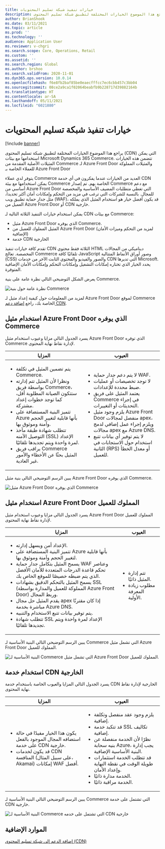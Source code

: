 ```yaml
---
title: خيارات تنفيذ شبكة تسليم المحتويات
description: يراجع هذا الموضوع الخيارات المختلفة لتطبيق شبكة تسليم المحتوى (CDN) التي يمكن استخدامها مع بيئات Microsoft Dynamics 365 Commerce. تتضمن هذه الخيارات المثيلات الأصلية المقدمة من Commerce لـ Azure Front Door والمثيلات المملوكة للعملاء الخاصة بـ Azure Front Door
author: BrianShook
ms.date: 03/11/2021
ms.topic: article
ms.prod: ''
ms.technology: ''
audience: Application User
ms.reviewer: v-chgri
ms.search.scope: Core, Operations, Retail
ms.custom: ''
ms.assetid: ''
ms.search.region: Global
ms.author: brshoo
ms.search.validFrom: 2020-11-01
ms.dyn365.ops.version: 10.0.14
ms.openlocfilehash: f6e8fb2baf85be0eaecfffcc7ec6cbb457c3bb04
ms.sourcegitcommit: 08ce2a9ca1f02064beabfb9b228717d39882164b
ms.translationtype: HT
ms.contentlocale: ar-SA
ms.lasthandoff: 05/11/2021
ms.locfileid: "6021880"
---
```

# <a name="content-delivery-network-implementation-options"></a>خيارات تنفيذ شبكة تسليم المحتويات

[!include [banner](includes/banner.md)]

يراجع هذا الموضوع الخيارات المختلفة لتطبيق شبكة تسليم المحتوى (CDN) التي يمكن استخدامها مع بيئات Microsoft Dynamics 365 Commerce. تتضمن هذه الخيارات المثيلات الأصلية المقدمة من Commerce لـ Azure Front Door والمثيلات المملوكة للعملاء الخاصة بـ Azure Front Door

يتوفر لدي عملاء Commerce العديد من الخيارات عندما يفكرون في أي خدمة CDN يمكن استخدامها مع بيئة Commerce الخاصة بهم. تم إصدار Commerce مع دعم أساسي من Azure Front Door التي تغطي متطلبات المضيف الأساسية والمخصصة للمجال. بالنسبة للشركات التي ترغب في مزيد من التحكم وإمكانات أمان أكثر تحديدا، مثل جدار حماية تطبيق ويب (WAF)، قد يكون أفضل خيار هو استخدام المثيل الذي يملكه العميل من Azure Front Door أو CDN خارجية.

يمكن استخدام خيارات التنفيذ الثلاثة التالية لـ CDN مع بيئات Commerce:

- مثيل Azure Front Door الذي يوفره Commerce.
- المثيل المملوك للعميل من Azure Front Door (لمزيد من التحكم وميزات الأمان الإضافية)
- خدمة CDN الخارجية

تقدم كافة خيارات تنفيذ CDN الثلاثة فقط محتوي HTML ديناميكي من المجالات المخصصة. تعالج Commerce تلقائيًا كافة JavaScript وصور أوراق الأنماط المتتالية (CSS) والصور والفيديو والمحتوي الثابت الآخر من خدمات CDN التي تديرها Microsoft. يحدد الخيار الذي تختاره إمكانات التشغيل وإمكانات التحكم وإمكانات الأمان الإضافية المتوفرة.

يعرض الشكل التوضيحي التالي نظرة عامة على بنية Commerce.

![نظرة عامة حول بنية Commerce](media/Commerce_CDN-Option_ComparisonModels.png)

لمزيد من المعلومات حول كيفية إعداد مثيل لـ Azure Front Door لموقع Commerce الخاصة بك، راجع [إضافة دعم CDN](add-cdn-support.md).

## <a name="use-the-commerce-provided-azure-front-door-instance"></a>استخدام مثيل Azure Front Door الذي يوفره Commerce

يسرد الجدول التالي مزايا وعيوب استخدام مثيل Azure Front Door الذي توفره Commerce لإدارة نقاط نهاية المحتوى.

| المزايا | العيوب |
|------|------|
| <ul><li>يتم تضمين المثيل في تكلفة Commerce.</li><li>ونظرا لأن المثيل تتم إدارته بواسطة فريق Commerce، ستتكون الصيانة المطلوبة أقل، كما توجد خطوات إعداد مشتركة.</li><li>تتميز البنية المستضافة على Azure بأنها قابلية لتغيير الحجم وآمنة وموثوق بها.</li><li>تتطلب شهادة طبقة مآخذ التوصيل الآمنه (SSL) الإعداد لمرة واحدة ويتم تجديدها تلقائيًا.</li><li>يراقب فريق Commerce المثيل بحثًا عن الأخطاء والأمور غير العادية.</li></ul> | <ul><li>لا يتم دعم جدار حماية WAF.</li><li>لا توجد تخصيصات أو عمليات ضبط محددة للإعدادات.</li><li>يعتمد المثيل على فريق Commerce في إجراء التحديثات أو التغييرات.</li><li>يلزم وجود مثيل Azure Front Door منفصل لمجالات apex، ويلزم إجراء عمل إضافي لدمج مجالات apex مع Azure DNS.</li><li>لا يتم توفير أي بيانات تتبع استخدام حول الاستجابات في الثانية (RPS) أو معدل الخطأ للعميل.</li></ul> |

يبين الرسم التوضيحي التالي بنية مثيل Azure Front Door الذي يوفره Commerce.

![مثيل Azure Front Door الذي يوفره Commerce](media/Commerce_CDN-Option_CommerceFrontDoor.png)

## <a name="use-a-customer-owned-azure-front-door-instance"></a>استخدام مثيل Azure Front Door المملوك للعميل

يسرد الجدول التالي مزايا وعيوب استخدام مثيل Azure Front Door المملوك للعميل لإدارة نقاط نهاية المحتوى.

| المزايا | العيوب |
|------|------|
| <ul><li>الإعداد أمن ويسهل إدارته.</li><li>تتميز البنية المستضافة على Azure بأنها قابلية لتغيير الحجم وآمنة وموثوق بها.</li><li>يسمح المثيل بتكامل جدار حماية WAF وعناصر تحكم قاعدة الدرجات المتعددة للأمان الأفضل الذي يتم ضبطه خصيصًا للموقع الخاص بك.</li><li>يسمح المثيل بالتحكم الدقيق بشهادات SSL (المملوكة للعميل والمدارة بواسطة Azure Front Door) وربط المجال.</li><li>يقدم المثيل حل مجال apex إذا كان مقترنًا مباشرة بخدمة Azure DNS.</li><li>يتم توفير بيانات تتبع الاستخدام والتنبيه.</li><li>تتطلب شهادة SSL الإعداد لمرة واحدة ويتم تجديدها تلقائيًا.</li></ul> | <ul><li>تتم إدارة المثيل ذاتيًا.</li><li>مطلوب زيادة المعرفة الأولية.</li></ul> |

يبين الرسم التوضيحي التالي البنية الأساسية لـ Commerce التي تشمل مثيل Azure Front Door المملوك للعميل.

![البنية الأساسية لـ Commerce التي تشمل مثيل Azure Front Door المملوك للعميل.](media/Commerce_CDN-Option_CustomerOwnedAzureFrontDoor.png)

## <a name="use-an-external-cdn-service"></a>استخدام خدمة CDN الخارجية

يسرد الجدول التالي المزايا والعيوب الخاصة باستخدام خدمة CDN الخارجية لإدارة نقاط نهاية المحتوى.

| المزايا | العيوب |
|------|------|
| <ul><li>يكون هذا الخيار مفيدًا في حالة استضافه المجال الموجود بالفعل على خدمة CDN خارجية.</li><li>قد يكون لخدمات CDN المنافسة (على سبيل المثال، Akamai) إمكانات WAF أفضل.</li></ul> | <ul><li>يلزم وجود عقد منفصل وتكلفة إضافية.</li><li>قد تتكبد خدمة SSL تكاليف إضافية.</li><li>نظرًا لأن الخدمة منفصلة عن بنيه سحابة Azure، يجب إدارة البنية الأساسية الإضافية.</li><li>قد تتطلب الخدمة استثمارات طويلة الوقت في نقطة النهاية وإعداد الأمان.</li><li>الخدمة مدارة ذاتيًا.</li><li>الخدمة مراقبة ذاتيًا.</li></ul> |

يبين الرسم التوضيحي التالي البنية الأساسية لـ Commerce التي تشتمل على خدمة CDN خارجية.

![البنية الأساسية لـ Commerce التي تشتمل على خدمه CDN خارجية](media/Commerce_CDN-Option_ExternalFrontDoor.png)

## <a name="additional-resources"></a>الموارد الإضافية

[إضافة الدعم إلى شبكة تسليم المحتوى (CDN)](add-cdn-support.md)
